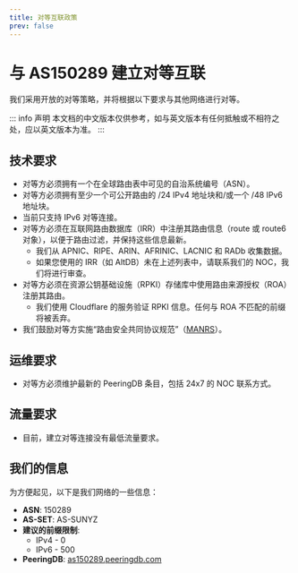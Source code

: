 ```yaml
---
title: 对等互联政策
prev: false
---
```


# 与 AS150289 建立对等互联

我们采用开放的对等策略，并将根据以下要求与其他网络进行对等。

::: info 声明
本文档的中文版本仅供参考，如与英文版本有任何抵触或不相符之处，应以英文版本为准。
:::

## 技术要求

- 对等方必须拥有一个在全球路由表中可见的自治系统编号（ASN）。
- 对等方必须拥有至少一个可公开路由的 /24 IPv4 地址块和/或一个 /48 IPv6 地址块。
- 当前只支持 IPv6 对等连接。
- 对等方必须在互联网路由数据库（IRR）中注册其路由信息（route 或 route6 对象），以便于路由过滤，并保持这些信息最新。
  - 我们从 APNIC、RIPE、ARIN、AFRINIC、LACNIC 和 RADb 收集数据。
  - 如果您使用的 IRR（如 AltDB）未在上述列表中，请联系我们的 NOC，我们将进行审查。
- 对等方必须在资源公钥基础设施（RPKI）存储库中使用路由来源授权（ROA）注册其路由。
  - 我们使用 Cloudflare 的服务验证 RPKI 信息。任何与 ROA 不匹配的前缀将被丢弃。
- 我们鼓励对等方实施“路由安全共同协议规范”（[MANRS](https://manrs.org)）。

## 运维要求

- 对等方必须维护最新的 PeeringDB 条目，包括 24x7 的 NOC 联系方式。

## 流量要求

- 目前，建立对等连接没有最低流量要求。

## 我们的信息

为方便起见，以下是我们网络的一些信息：

- **ASN**: 150289
- **AS-SET**: AS-SUNYZ
- **建议的前缀限制**:
  - IPv4 - 0
  - IPv6 - 500
- **PeeringDB**: [as150289.peeringdb.com](https://www.peeringdb.com/asn/150289)